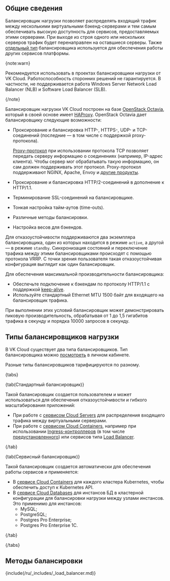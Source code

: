 ## Общие сведения

Балансировщик нагрузки позволяет распределять входящий трафик между несколькими виртуальными бэкенд-серверами и тем самым обеспечивать высокую доступность для сервисов, предоставляемых этими серверами. При выходе из строя одного или нескольких серверов трафик будет перенаправлен на оставшиеся серверы. Также [отдельный тип](../load-balancer#tipy_balansirovshchikov_nagruzki) балансировщика используется для обеспечения работы других сервисов платформы.

{note:warn}

 Рекомендуется использовать в проектах балансировщики нагрузки от VK Cloud. Работоспособность сторонних решений не гарантируется. В частности, не поддерживается работа Windows Server Network Load Balancer (NLB) и Software Load Balancer (SLB).

{/note}

Балансировщик нагрузки VK Cloud построен на базе [OpenStack Octavia](https://docs.openstack.org/octavia/latest/), который в своей основе имеет [HAProxy](http://www.haproxy.org/). OpenStack Octavia дает балансировщику следующие возможности:

- Проксирование и балансировка HTTP-, HTTPS-, UDP- и TCP-соединений (последние — в том числе с поддержкой proxy-протокола).

  [Proxy-протокол](https://www.haproxy.org/download/1.8/doc/proxy-protocol.txt) при использовании протокола TCP позволяет передать серверу информацию о соединениях (например, IP-адрес клиента). Чтобы сервер мог обрабатывать такую информацию, он сам должен поддерживать этот протокол. Proxy-протокол поддерживают NGINX, Apache, Envoy и [другие продукты](https://www.haproxy.com/blog/use-the-proxy-protocol-to-preserve-a-clients-ip-address/#proxy-protocol-support).

- Проксирование и балансировка HTTP/2-соединений в дополнение к HTTP/1.1.

- Терминирование SSL-соединений на балансировщике.

- Тонкая настройка тайм-аутов (time-outs).

- Различные методы балансировки.

- Настройка весов для бэкендов.

Для отказоустойчивости поддерживаются два экземпляра балансировщика, один из которых находится в режиме `active`, а другой — в режиме `standby`. Синхронизация состояний и переключение трафика между этими балансировщиками происходят с помощью протокола VRRP. С точки зрения пользователя такая отказоустойчивая конфигурация выглядит как один балансировщик.

Для обеспечения максимальной производительности балансировщика:

- Обеспечьте подключение к бэкендам по протоколу HTTP/1.1 с поддержкой [keep-alive](https://developer.mozilla.org/en-US/docs/Web/HTTP/Headers/Keep-Alive).
- Используйте стандартный Ethernet MTU 1500 байт для входящего на балансировщик трафика.

При выполнении этих условий балансировщик может демонстрировать пиковую производительность, обрабатывая от 1 до 1,5 гигабитов трафика в секунду и порядка 10000 запросов в секунду.

## Типы балансировщиков нагрузки

В VK Cloud существует два типа балансировщиков. Тип балансировщика можно [посмотреть](../../instructions/manage-lb#prosmotr_spiska_balansirovshchikov_nagruzki_i_informacii_o_nih) в личном кабинете.

Разные типы балансировщиков тарифицируются по разному.

{tabs}

{tab(Стандартный балансировщик)}

Такой балансировщик создается пользователем и может использоваться для обеспечения отказоустойчивости и гибкого масштабирования приложений:

- При работе с [сервисом Cloud Servers](/ru/computing/iaas) для распределения входящего трафика между виртуальными серверами.
- При работе с [сервисом Cloud Containers](/ru/kubernetes/k8s), например при использовании [Ingress-контроллеров](/ru/kubernetes/k8s/how-to-guides/ingress) (в том числе [предустановленного](/ru/kubernetes/k8s/concepts/addons-and-settings/addons#ingress_controller_nginx_914e5637)) или сервисов типа [Load Balancer](/ru/kubernetes/k8s/how-to-guides/load-balancer).

{/tab}

{tab(Сервисный балансировщик)}

Такой балансировщик создается автоматически для обеспечения работы сервисов и применяется:

- В [сервисе Cloud Containers](/ru/kubernetes/k8s) для каждого кластера Kubernetes, чтобы обеспечить доступ к Kubernetes API.
- В [сервисе Cloud Databases](/ru/dbs/dbaas) для инстансов БД в кластерной конфигурации для балансировки нагрузки между узлами инстансов. Это применимо для инстансов:
  - MySQL;
  - PostgreSQL;
  - Postgres Pro Enterprise;
  - Postgres Pro Enterprise 1С.

{/tab}

{/tabs}

## Методы балансировки

{include(/ru/_includes/_load_balancer.md)}